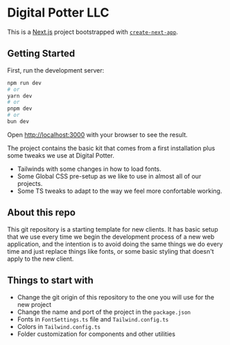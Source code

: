 # Digital Potter LLC

This is a [Next.js](https://nextjs.org/) project bootstrapped with [`create-next-app`](https://github.com/vercel/next.js/tree/canary/packages/create-next-app).

## Getting Started

First, run the development server:

```bash
npm run dev
# or
yarn dev
# or
pnpm dev
# or
bun dev
```

Open [http://localhost:3000](http://localhost:3000) with your browser to see the result.

The project contains the basic kit that comes from a first installation plus some tweaks we use at Digital Potter.

- Tailwinds with some changes in how to load fonts.
- Some Global CSS pre-setup as we like to use in almost all of our projects.
- Some TS tweaks to adapt to the way we feel more confortable working.

## About this repo

This git repository is a starting template for new clients. It has basic setup that we use every time we begin the development process of a new web application, and the intention is to avoid doing the same things we do every time and just replace things like fonts, or some basic styling that doesn't apply to the new client.

## Things to start with

- Change the git origin of this repository to the one you will use for the new project
- Change the name and port of the project in the `package.json`
- Fonts in `FontSettings.ts` file and `Tailwind.config.ts`
- Colors in `Tailwind.config.ts`
- Folder customization for components and other utilities

